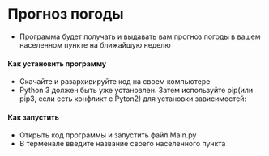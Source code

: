 # Прогноз погоды 
- Программа будет получать и выдавать вам прогноз погоды в вашем населенном пункте на ближайшую неделю 
#### Как установить программу 
 - Скачайте и разархивируйте код на своем компьютере  
- Python 3 должен быть уже установлен. Затем используйте pip(или pip3, если есть конфликт с Pyton2) для установки зависимостей:

#### Как запустить 
- Открыть код программы и запустить файл Main.py
- В терменале введите название своего населенного пункта 
